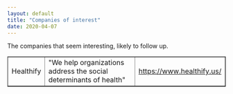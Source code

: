 ```yaml
---
layout: default
title: "Companies of interest"
date: 2020-04-07
---
```


The companies that seem interesting, likely to follow up. 

<table border="1" width="100%">
<tr>
  <td>Healthify</td>
  <td>"We help organizations address the social determinants of health"</td>
  <td><a href="https://www.healthify.us/"> https://www.healthify.us/ </a> </td>
</tr>
</table>
